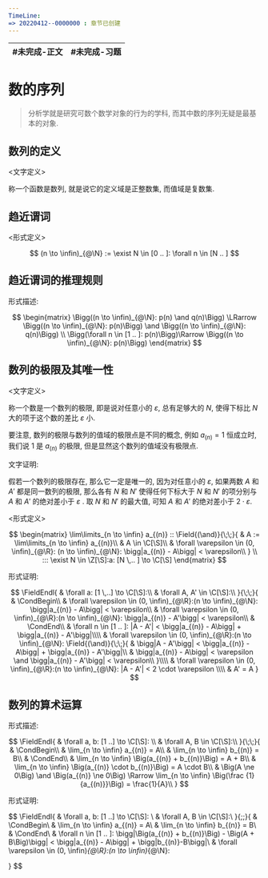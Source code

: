 ```yaml
---
TimeLine: 
=> 20220412--0000000 : 章节已创建
---
```

| #未完成-正文 | #未完成-习题 |
| ------------ | ------------ |

# 数的序列

> 分析学就是研究可数个数学对象的行为的学科, 而其中数的序列无疑是最基本的对象. 

## 数列的定义

\<文字定义\> 

称一个函数是数列, 就是说它的定义域是正整数集, 而值域是复数集. 

## 趋近谓词

\<形式定义\> 

$$
(n \to \infin)_{@\N} := \exist N \in [0 .. ]: \forall n \in [N .. ]
$$

## 趋近谓词的推理规则

形式描述: 

$$
\begin{matrix}
\Bigg((n \to \infin)_{@\N}: p(n) \and q(n)\Bigg) \LRarrow 
\Bigg((n \to \infin)_{@\N}: p(n)\Bigg) \and \Bigg((n \to \infin)_{@\N}: q(n)\Bigg) \\
\Bigg(\forall n \in [1 .. ]: p(n)\Bigg)\Rarrow \Bigg((n \to \infin)_{@\N}: p(n)\Bigg)
\end{matrix}
$$

## 数列的极限及其唯一性

\<文字定义\> 

称一个数是一个数列的极限, 即是说对任意小的 $\varepsilon$, 总有足够大的 $N$, 使得下标比 $N$ 大的项于这个数的差比 $\varepsilon$ 小. 

要注意, 数列的极限与数列的值域的极限点是不同的概念, 例如 $a_{(n)} = 1$ 恒成立时, 我们说 $1$ 是 $a_{(n)}$ 的极限, 但是显然这个数列的值域没有极限点. 

文字证明: 

假若一个数列的极限存在, 那么它一定是唯一的, 因为对任意小的 $\varepsilon$, 如果两数 $A$ 和 $A'$ 都是同一数列的极限, 那么各有 $N$ 和 $N'$ 使得任何下标大于 $N$ 和 $N'$ 的项分别与 $A$ 和 $A'$ 的绝对差小于 $\varepsilon$ . 取 $N$ 和 $N'$ 的最大值, 可知 $A$ 和 $A'$ 的绝对差小于 $2 \cdot \varepsilon$. 

\<形式定义\> 

$$
\begin{matrix}
\lim\limits_{n \to \infin} a_{(n)} :: 
\Field{(\and)}{\;\;}{
    & A := \lim\limits_{n \to \infin} a_{(n)}\\
    & A \in \C[\S]\\
    & \forall \varepsilon \in (0, \infin)_{@\R}: 
        (n \to \infin)_{@\N}:
        \bigg|a_{(n)} - A\bigg| < \varepsilon\\
} \\
::: \exist N \in \Z[\S]:a: [N \,.. ] \to \C[\S]
\end{matrix}
$$

形式证明: 

$$
\FieldEndl{
    & \forall a: [1 \,..] \to \C[\S]:\\
    & \forall A, A' \in \C[\S]:\\
}{\;\;}{
    & \CondBegin\\
    & \forall \varepsilon \in (0, \infin)_{@\R}:(n \to \infin)_{@\N}:
        \bigg|a_{(n)} - A\bigg| < \varepsilon\\
    & \forall \varepsilon \in (0, \infin)_{@\R}:(n \to \infin)_{@\N}:
        \bigg|a_{(n)} - A'\bigg| < \varepsilon\\
    & \CondEnd\\
    & \forall n \in [1 .. ]: |A - A'| < \bigg|a_{(n)} - A\bigg| + \bigg|a_{(n)} - A'\bigg|\\\\
    & \forall \varepsilon \in (0, \infin)_{@\R}:(n \to \infin)_{@\N}:
        \Field{(\and)}{\;\;}{
            & \bigg|A - A'\bigg| < \bigg|a_{(n)} - A\bigg| + \bigg|a_{(n)} - A'\bigg|\\
            & \bigg|a_{(n)} - A\bigg| < \varepsilon \and \bigg|a_{(n)} - A'\bigg| < \varepsilon\\
        }\\\\
    & \forall \varepsilon \in (0, \infin)_{@\R}:(n \to \infin)_{@\N}:
            |A - A'| < 2 \cdot \varepsilon \\\\
    & A' = A
}
$$


## 数列的算术运算

形式描述: 

$$
\FieldEndl{
    & \forall a, b: [1 ..] \to \C[\S]: \\
    & \forall A, B \in \C[\S]:\\
}{\;\;}{
    & \CondBegin\\
    & \lim_{n \to \infin} a_{(n)} = A\\
    & \lim_{n \to \infin} b_{(n)} = B\\
    & \CondEnd\\
    & \lim_{n \to \infin} \Big(a_{(n)} + b_{(n)}\Big) = A + B\\
    & \lim_{n \to \infin} \Big(a_{(n)} \cdot b_{(n)}\Big) = A \cdot B\\
    & \Big(A \ne 0\Big) \and \Big(a_{(n)} \ne 0\Big) \Rarrow 
        \lim_{n \to \infin} \Big(\frac {1}{a_{(n)}}\Big) = \frac{1}{A}\\
}
$$

形式证明: 

$$
\FieldEndl{
    & \forall a, b: [1 ..] \to \C[\S]: \\
    & \forall A, B \in \C[\S]:\\
}{\;\;}{
    & \CondBegin\\
    & \lim_{n \to \infin} a_{(n)} = A\\
    & \lim_{n \to \infin} b_{(n)} = B\\
    & \CondEnd\\
    & \forall n \in [1 .. ]: 
        \bigg|\Big(a_{(n)} + b_{(n)}\Big) - \Big(A + B\Big)\bigg|
        < \bigg|a_{(n)} - A\bigg| + \bigg|b_{(n)}-B\bigg|\\
    & \forall \varepsilon \in (0, \infin)_{@\R}:(n \to \infin)_{@\N}:
        
}
$$